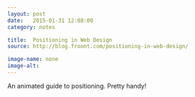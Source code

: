 ```yaml
---
layout: post
date:   2015-01-31 12:08:00
category: notes

title:  Positioning in Web Design
source: http://blog.froont.com/positioning-in-web-design/

image-name: none 
image-alt:
---
```


An animated guide to positioning. Pretty handy!